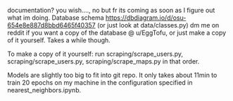 documentation? you wish...., no but fr its coming as soon as I figure out what im doing.
Database schema https://dbdiagram.io/d/osu-654e8e887d8bbd6465f40357 (or just look at data/classes.py)
dm me on reddit if you want a copy of the database @ u/EggTofu, or just make a copy of it yourself. Takes a while though.

To make a copy of it yourself: run scraping/scrape_users.py, scraping/scrape_users.py, scraping/scrape_maps.py in that order.

Models are slightly too big to fit into git repo. It only takes about 11min to train 20 epochs on my machine in the configuration specified in nearest_neighbors.ipynb. 
